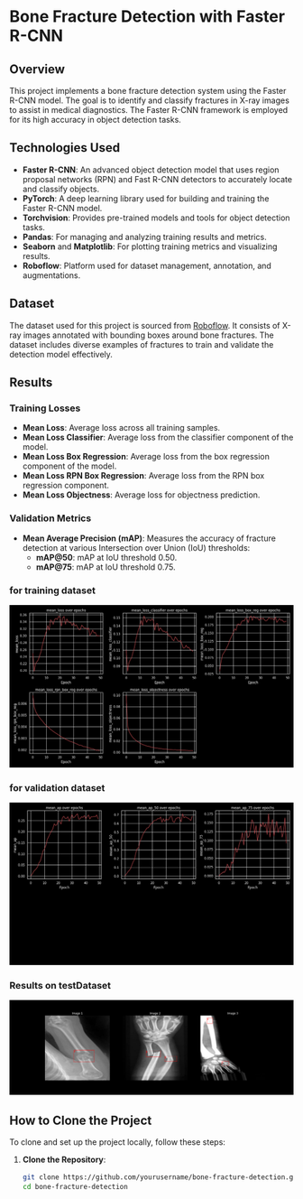 # Bone Fracture Detection with Faster R-CNN

## Overview

This project implements a bone fracture detection system using the Faster R-CNN model. The goal is to identify and classify fractures in X-ray images to assist in medical diagnostics. The Faster R-CNN framework is employed for its high accuracy in object detection tasks.

## Technologies Used

- **Faster R-CNN**: An advanced object detection model that uses region proposal networks (RPN) and Fast R-CNN detectors to accurately locate and classify objects.
- **PyTorch**: A deep learning library used for building and training the Faster R-CNN model.
- **Torchvision**: Provides pre-trained models and tools for object detection tasks.
- **Pandas**: For managing and analyzing training results and metrics.
- **Seaborn** and **Matplotlib**: For plotting training metrics and visualizing results.
- **Roboflow**: Platform used for dataset management, annotation, and augmentations.

## Dataset

The dataset used for this project is sourced from [Roboflow](https://universe.roboflow.com/techmasters/intelligent-bone-fracture-detection-system). It consists of X-ray images annotated with bounding boxes around bone fractures. The dataset includes diverse examples of fractures to train and validate the detection model effectively.

## Results

### Training Losses

- **Mean Loss**: Average loss across all training samples.
- **Mean Loss Classifier**: Average loss from the classifier component of the model.
- **Mean Loss Box Regression**: Average loss from the box regression component of the model.
- **Mean Loss RPN Box Regression**: Average loss from the RPN box regression component.
- **Mean Loss Objectness**: Average loss for objectness prediction.

### Validation Metrics

- **Mean Average Precision (mAP)**: Measures the accuracy of fracture detection at various Intersection over Union (IoU) thresholds:
  - **mAP@50**: mAP at IoU threshold 0.50.
  - **mAP@75**: mAP at IoU threshold 0.75.
  
### for training dataset 

!['result](https://github.com/aymen-000/Medical_models/blob/main/Bone_fracture_detection/imgs/trainInfo.png)

### for validation dataset 

!['result](https://github.com/aymen-000/Medical_models/blob/main/Bone_fracture_detection/imgs/validInfo.png)

### Results on testDataset

!['result](https://github.com/aymen-000/Medical_models/blob/main/Bone_fracture_detection/imgs/save.png)
## How to Clone  the Project

To clone and set up the project locally, follow these steps:

1. **Clone the Repository**:
   ```bash
   git clone https://github.com/yourusername/bone-fracture-detection.git
   cd bone-fracture-detection
